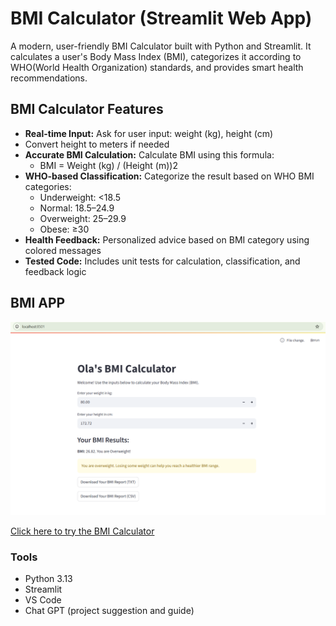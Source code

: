 # BMI Calculator (Streamlit Web App)
A modern, user-friendly BMI Calculator built with Python and Streamlit. It calculates a user's Body Mass Index (BMI), categorizes it according to WHO(World Health Organization) standards, and provides smart health recommendations.

## BMI Calculator Features
* **Real-time Input:** Ask for user input: weight (kg), height (cm)
* Convert height to meters if needed
* **Accurate BMI Calculation:** Calculate BMI using this formula:
    * BMI = Weight (kg) / (Height (m))2
* **WHO-based Classification:** Categorize the result based on WHO BMI categories:
    * Underweight: <18.5
    * Normal: 18.5–24.9
    * Overweight: 25–29.9
    * Obese: ≥30
* **Health Feedback:** Personalized advice based on BMI category using colored messages
* **Tested Code:** Includes unit tests for calculation, classification, and feedback logic


## BMI APP
![BMI Calculator App](<images/BMI Report App.png>)

<a href="https://ola-bmi-calculator.streamlit.app/" target="_blank">Click here to try the BMI Calculator</a>

### Tools
* Python 3.13
* Streamlit
* VS Code
* Chat GPT (project suggestion and guide)